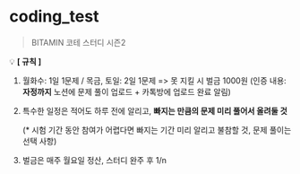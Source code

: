 # coding_test

> BITAMIN 코테 스터디 시즌2

💡 **[ 규칙 ]**

1. 월화수: 1일 1문제 / 목금, 토일: 2일 1문제 => 못 지킬 시 벌금 1000원
    (인증 내용: **자정까지** 노션에 문제 풀이 업로드 + 카톡방에 업로드 완료 알림)
2. 특수한 일정은 적어도 하루 전에 알리고, **빠지는 만큼의 문제 미리 풀어서 올려둘 것**
    
    (* 시험 기간 동안 참여가 어렵다면 빠지는 기간 미리 알리고 불참할 것, 문제 풀이는 선택 사항)
    
3. 벌금은 매주 월요일 정산, 스터디 완주 후 1/n
